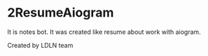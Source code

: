 # 2ResumeAiogram
It is notes bot. It was created like resume about work with aiogram.

Created by LDLN team
